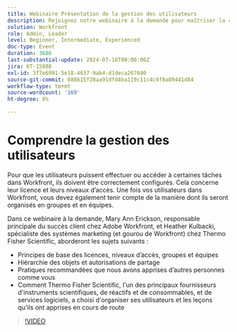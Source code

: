 ```yaml
---
title: Webinaire Présentation de la gestion des utilisateurs
description: Rejoignez notre webinaire à la demande pour maîtriser la configuration et l’organisation des utilisateurs de Workfront. Avec les experts de Thermo Fisher Scientific et d'Adobe Workfront, découvrez les licences, les niveaux d'accès, les groupes, les équipes, la hiérarchie des objets, les autorisations de partage et les bonnes pratiques pour une gestion efficace des utilisateurs.
solution: Workfront
role: Admin, Leader
level: Beginner, Intermediate, Experienced
doc-type: Event
duration: 3686
last-substantial-update: 2024-07-16T00:00:00Z
jira: KT-15808
exl-id: 3f7e6991-5e18-4637-9ab4-d1deca267040
source-git-commit: 088615f28aa91dfd4ba119c11c4c9f8a89441d84
workflow-type: tm+mt
source-wordcount: '169'
ht-degree: 0%

---
```


# Comprendre la gestion des utilisateurs

Pour que les utilisateurs puissent effectuer ou accéder à certaines tâches dans Workfront, ils doivent être correctement configurés. Cela concerne leur licence et leurs niveaux d’accès. Une fois vos utilisateurs dans Workfront, vous devez également tenir compte de la manière dont ils seront organisés en groupes et en équipes.

Dans ce webinaire à la demande, Mary Ann Erickson, responsable principale du succès client chez Adobe Workfront, et Heather Kulbacki, spécialiste des systèmes marketing (et gourou de Workfront) chez Thermo Fisher Scientific, aborderont les sujets suivants :

* Principes de base des licences, niveaux d’accès, groupes et équipes
* Hiérarchie des objets et autorisations de partage
* Pratiques recommandées que nous avons apprises d’autres personnes comme vous
* Comment Thermo Fisher Scientific, l&#39;un des principaux fournisseurs d&#39;instruments scientifiques, de réactifs et de consommables, et de services logiciels, a choisi d&#39;organiser ses utilisateurs et les leçons qu&#39;ils ont apprises en cours de route

>[!VIDEO](https://video.tv.adobe.com/v/3431001/?learn=on)
